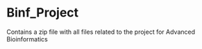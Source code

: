 # Binf_Project

Contains a zip file with all files related to the project for Advanced Bioinformatics
